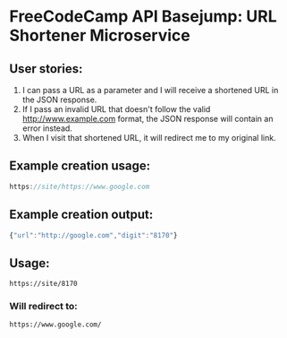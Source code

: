 # FreeCodeCamp API Basejump: URL Shortener Microservice
## User stories:
1. I can pass a URL as a parameter and I will receive a shortened URL in the JSON response.
2. If I pass an invalid URL that doesn't follow the valid http://www.example.com format, the JSON response will contain an error instead.
3. When I visit that shortened URL, it will redirect me to my original link.

## Example creation usage:

```js
https://site/https://www.google.com
```

## Example creation output:

```js
{"url":"http://google.com","digit":"8170"}
```

## Usage:

```
https://site/8170
```

### Will redirect to:

```
https://www.google.com/
```
